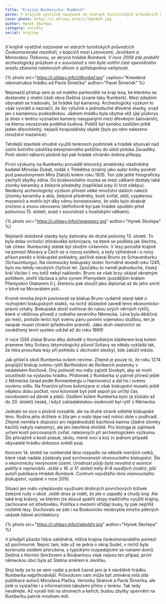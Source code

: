 ```yaml
---
title: "Krajiny Boskovicka: Rumberk"
perex: V krajině výstižně nazývané ve starých turistických průvodcích Českomoravské mezihoří, v kopcích mezi Letovicemi, Jevíčkem a Moravskou Třebovou, se skrývá hrádek Rumberk.
cover-photo: https://i.ohlasy.info/i/l6ynbef.jpg
author: Hynek Skořepa
category: seriály
serial: krajiny
---
```


*V krajině výstižně nazývané ve starých turistických průvodcích Českomoravské mezihoří, v kopcích mezi Letovicemi, Jevíčkem a Moravskou Třebovou, se skrývá hrádek Rumberk. V roce 2009 zde proběhl archeologický průzkum a v souvislosti s ním byla vnitřní část opevněného areálu zbavena náletových dřevin a zpřístupněna veřejnosti.*

{% photo src="https://i.ohlasy.info/i/l6ynbef.jpg" caption="Kresebná rekonstrukce hrádku od Pavla Šimečka" author="Pavel Šimeček" %}

Nejsnazší přístup sem je od malého parkoviště na kraji lesa, ke kterému se dostanete z místní části obce Deštná (zvané taky Rumberk). Mezi zdejšími obyvateli se tradovalo, že hrádek byl kamenný. Archeologický výzkum to však vyvrátil a naznačil, že šlo výlučně o jednoduché dřevěné stavby, snad jen s kamennou podezdívkou. Jádrem hrádku byla obytná věž (její půdorys je dnes v terénu vyznačen kameny nasypanými mezi dřevěným šalováním), na kterou navazovala podélná budova. Poblíž byl sondou zastižen ještě jeden dřevohlinitý, nejspíš hospodářský objekt (bylo po něm nalezeno množství mazanice).

Tehdejší stavitelé vhodně využili terénních podmínek a hrádek situovali nad ústím bočního údolíčka bezejmenného potůčku do údolí potoka Zavadilky. Proti okolní náhorní plošině byl pak hrádek chráněn dvěma příkopy.

První výzkumy na Rumberku prováděl letovický amatérský vlastivědný badatel Miroslav Dukát, rodák z Třebětína (známý jako autor knihy pověstí pod pseudonymem Mira Zlatúš) kolem roku 1935. Ten zde ještě fotograficky zachytil zbytky zdiva. Do boskovického muzea se mezi válkami dostaly také zlomky keramiky a železné předměty (například srpy či hrot oštěpu). Nedávný archeologický výzkum přinesl velké množství dalších nálezů (zlomky keramiky a skla, železné předměty, kosti zvířat, obilí, vypálenou mazanici) a mohlo být díky němu konstatováno, že sídlo bylo dvakrát zničeno a znovu obnoveno (definitivně byl pak hrádek opuštěn před polovinou 15. století, snad v souvislosti s husitskými válkami).

{% photo src="https://i.ohlasy.info/i/wwopprz.jpg" author="Hynek Skořepa" %}

Nejstarší doložené stavby byly datovány do druhé poloviny 13. století. To byla doba vrcholící středověké kolonizace, na které se podílela jak šlechta, tak církev. Rumburský statek byl zbožím církevním. V lesy porostlé krajině na pomezí Moravy a Čech se o rozvoj osídlení, a tedy výhledově i o nový přísun peněz o biskupské pokladny, pečlivě staral Bruno ze Schauenburku (Schaumburgu). Na olomoucký biskupský stolec formálně dosedl roku 1245, bylo mu tehdy necelých čtyřicet let. Zpočátku to neměl jednoduché, český král Václav I. mu totiž nebyl nakloněn. Bruno se však brzy ukázal obratným politikem, smířil Václava s jeho synem Přemyslem (pozdějším králem Přemyslem Otakarem II.), kterému pak sloužil jako diplomat až do jeho smrti v bitvě na Moravském poli.

Kromě mnoha jiných povinností se biskup Bruno vydatně staral také o rozhojnění biskupských statků, na nichž důsledně zavedl lenní ekonomicko-právní vztahy. Biskupská zboží svěřoval do rukou svých věrných rytířů, které si většinou přivedl z rodného severního Německa. Léna byla dědičná po meči, protože leníci byli svému pánu povinni vojenskou službou, ten je naopak musel chránit (především právně). Jako druh vlastnictví se osvědčený lenní systém udržel až do roku 1869!

V roce 1256 získal Bruno díky dohodě s litomyšlským klášterem kraj kolem pramene řeky Svitavy (etymologický původ Svitavy se někdy vykládá tak, že řeka prosvítala lesy při pohledu z obchodní stezky), kde založil město.

Jak přišel k okolí Rumberka ovšem nevíme. Zřejmé je pouze to, že roku 1274 propůjčil biskup svému rytíři Bertholdovi de Ronberch pozemky v nedalekém Kochově. Ony polnosti mu měly zajistit živobytí, aby se mohl soustředit na výstavbu hrádku. Přídomek z Rumberka si patrně přinesl ještě z Německa (snad podle Ronnenbergu u Hannoveru) a dal ho i svému novému sídlu. Na finanční přínos kolonizace si však biskupství muselo ještě nějakou dobu počkat, noví kolonisté byli jistě aspoň po určitý čas osvobozeni od dávek a platů. Osídlení kolem Rumberka bylo (a zůstalo až do 20. století) české, i když zakladatelskou osobností byl rytíř z Německa.

Jednalo se sice o plošně rozsáhlé, ale na druhé straně odlehlé biskupské léno. Rodina jeho držitele si žila jen o málo lépe než rolníci dole v podhradí. Zřejmě neměla k dispozici ani nejjednodušší kachlová kamna (žádné zlomky kachlů nebyly nalezeny), ale jen otevřená ohniště. Pro biologa je zajímavé určení kostí porcovaných zvířat, nalezených při archeologickém výzkumu. Šlo převážně o kosti prasat, skotu, méně ovcí a koz (v jednom případě obyvatelé hrádku dokonce snědli psa).

Koncem 14. století se rumberské léno rozpadlo na několik menších celků, které však nadále zůstávaly pod svrchovaností olomouckého biskupství. Šlo o ekonomicky nevýnosné území. *Úrodnost půdy byla nevalná a vesnice patřily k nejmenším. Ještě v 16. a 17. století měly 6–8 osedlých (rodin)*, píší autoři publikace *Hrádek Rumberk. Centrum největšího léna olomouckého biskupství*, vydané v roce 2010.

Situaci jen málo vylepšovalo využívání drobných povrchových ložisek železné rudy v okolí. Ještě dnes je vidět, že jde o zapadlý a chudý kraj. Ale také kraj krásný, ve kterém lze dosud spatřit stopy tradičního využití krajiny, zachované od středověku. Políčka s mezemi střídají louky, ty pak nepříliš rozlehlé lesy. Dochovalo se zde i na Boskovicko neobvykle mnoho pěkných ukázek lidové architektury.

{% photo src="https://i.ohlasy.info/i/plevbhr.jpg" author="Hynek Skořepa" %}

V předjaří působí řídce zalidněná, mlžná krajina českomoravského pomezí až pochmurně. Nejvíc tam, kde už se jedná o okraj Sudet, v nichž byla kontinuita osídlení přerušena, s typickými rozpadajícími se ruinami domů. Deštná s Horním Smržovem a Roubaninou však nejsou ten případ, první německou obcí byla až Slatina směrem k Jevíčku. 

Stojí tedy za to se sem vydat a právě časné jaro je k návštěvě hrádku Rumberka nejpříhodnější. Průvodcem vám může být zmíněná milá útlá publikace autorů Miroslava Plačka, Veroniky Skálové a Pavla Šimečka, ale jistě si vystačíte i s informačními tabulemi přímo v terénu. Tak tedy neváhejte. Až vyraší listí na stromech a keřích, budou zbytky opevnění na Rumberku patrné mnohem míň.


 
